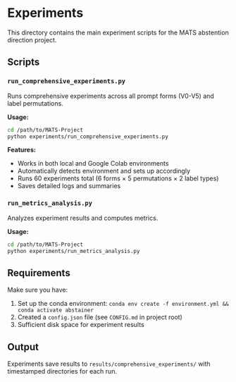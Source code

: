 # Experiments

This directory contains the main experiment scripts for the MATS abstention direction project.

## Scripts

### `run_comprehensive_experiments.py`
Runs comprehensive experiments across all prompt forms (V0-V5) and label permutations.

**Usage:**
```bash
cd /path/to/MATS-Project
python experiments/run_comprehensive_experiments.py
```

**Features:**
- Works in both local and Google Colab environments
- Automatically detects environment and sets up accordingly
- Runs 60 experiments total (6 forms × 5 permutations × 2 label types)
- Saves detailed logs and summaries

### `run_metrics_analysis.py`
Analyzes experiment results and computes metrics.

**Usage:**
```bash
cd /path/to/MATS-Project
python experiments/run_metrics_analysis.py
```

## Requirements

Make sure you have:
1. Set up the conda environment: `conda env create -f environment.yml && conda activate abstainer`
2. Created a `config.json` file (see `CONFIG.md` in project root)
3. Sufficient disk space for experiment results

## Output

Experiments save results to `results/comprehensive_experiments/` with timestamped directories for each run.
